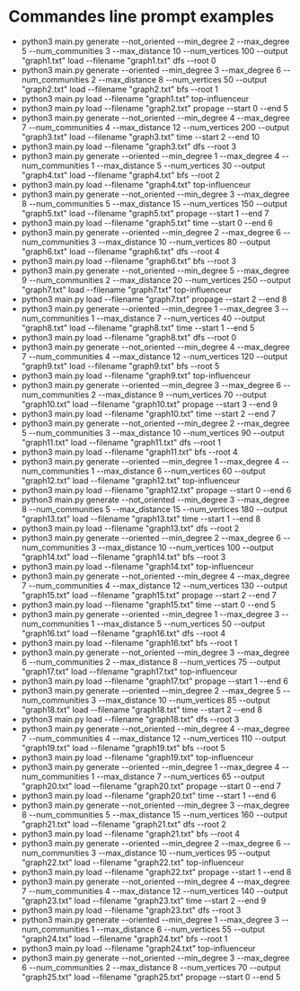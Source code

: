 # Commandes line prompt examples 

- python3 main.py generate --not_oriented --min_degree 2 --max_degree 5 --num_communities 3 --max_distance 10 --num_vertices 100 --output "graph1.txt" load --filename "graph1.txt" dfs --root 0
- python3 main.py generate --oriented --min_degree 3 --max_degree 6 --num_communities 2 --max_distance 8 --num_vertices 50 --output "graph2.txt" load --filename "graph2.txt" bfs --root 1
- python3 main.py load --filename "graph1.txt" top-influenceur
- python3 main.py load --filename "graph2.txt" propage --start 0 --end 5
- python3 main.py generate --not_oriented --min_degree 4 --max_degree 7 --num_communities 4 --max_distance 12 --num_vertices 200 --output "graph3.txt" load --filename "graph3.txt" time --start 2 --end 10
- python3 main.py load --filename "graph3.txt" dfs --root 3
- python3 main.py generate --oriented --min_degree 1 --max_degree 4 --num_communities 1 --max_distance 5 --num_vertices 30 --output "graph4.txt" load --filename "graph4.txt" bfs --root 2
- python3 main.py load --filename "graph4.txt" top-influenceur
- python3 main.py generate --not_oriented --min_degree 3 --max_degree 8 --num_communities 5 --max_distance 15 --num_vertices 150 --output "graph5.txt" load --filename "graph5.txt" propage --start 1 --end 7
- python3 main.py load --filename "graph5.txt" time --start 0 --end 6
- python3 main.py generate --oriented --min_degree 2 --max_degree 6 --num_communities 3 --max_distance 10 --num_vertices 80 --output "graph6.txt" load --filename "graph6.txt" dfs --root 4
- python3 main.py load --filename "graph6.txt" bfs --root 3
- python3 main.py generate --not_oriented --min_degree 5 --max_degree 9 --num_communities 2 --max_distance 20 --num_vertices 250 --output "graph7.txt" load --filename "graph7.txt" top-influenceur
- python3 main.py load --filename "graph7.txt" propage --start 2 --end 8
- python3 main.py generate --oriented --min_degree 1 --max_degree 3 --num_communities 1 --max_distance 7 --num_vertices 40 --output "graph8.txt" load --filename "graph8.txt" time --start 1 --end 5
- python3 main.py load --filename "graph8.txt" dfs --root 0
- python3 main.py generate --not_oriented --min_degree 4 --max_degree 7 --num_communities 4 --max_distance 12 --num_vertices 120 --output "graph9.txt" load --filename "graph9.txt" bfs --root 5
- python3 main.py load --filename "graph9.txt" top-influenceur
- python3 main.py generate --oriented --min_degree 3 --max_degree 6 --num_communities 2 --max_distance 9 --num_vertices 70 --output "graph10.txt" load --filename "graph10.txt" propage --start 3 --end 9
- python3 main.py load --filename "graph10.txt" time --start 2 --end 7
- python3 main.py generate --not_oriented --min_degree 2 --max_degree 5 --num_communities 3 --max_distance 10 --num_vertices 90 --output "graph11.txt" load --filename "graph11.txt" dfs --root 1
- python3 main.py load --filename "graph11.txt" bfs --root 4
- python3 main.py generate --oriented --min_degree 1 --max_degree 4 --num_communities 1 --max_distance 6 --num_vertices 60 --output "graph12.txt" load --filename "graph12.txt" top-influenceur
- python3 main.py load --filename "graph12.txt" propage --start 0 --end 6
- python3 main.py generate --not_oriented --min_degree 3 --max_degree 8 --num_communities 5 --max_distance 15 --num_vertices 180 --output "graph13.txt" load --filename "graph13.txt" time --start 1 --end 8
- python3 main.py load --filename "graph13.txt" dfs --root 2
- python3 main.py generate --oriented --min_degree 2 --max_degree 6 --num_communities 3 --max_distance 10 --num_vertices 100 --output "graph14.txt" load --filename "graph14.txt" bfs --root 3
- python3 main.py load --filename "graph14.txt" top-influenceur
- python3 main.py generate --not_oriented --min_degree 4 --max_degree 7 --num_communities 4 --max_distance 12 --num_vertices 130 --output "graph15.txt" load --filename "graph15.txt" propage --start 2 --end 7
- python3 main.py load --filename "graph15.txt" time --start 0 --end 5
- python3 main.py generate --oriented --min_degree 1 --max_degree 3 --num_communities 1 --max_distance 5 --num_vertices 50 --output "graph16.txt" load --filename "graph16.txt" dfs --root 4
- python3 main.py load --filename "graph16.txt" bfs --root 1
- python3 main.py generate --not_oriented --min_degree 3 --max_degree 6 --num_communities 2 --max_distance 8 --num_vertices 75 --output "graph17.txt" load --filename "graph17.txt" top-influenceur
- python3 main.py load --filename "graph17.txt" propage --start 1 --end 6
- python3 main.py generate --oriented --min_degree 2 --max_degree 5 --num_communities 3 --max_distance 10 --num_vertices 85 --output "graph18.txt" load --filename "graph18.txt" time --start 2 --end 8
- python3 main.py load --filename "graph18.txt" dfs --root 3
- python3 main.py generate --not_oriented --min_degree 4 --max_degree 7 --num_communities 4 --max_distance 12 --num_vertices 110 --output "graph19.txt" load --filename "graph19.txt" bfs --root 5
- python3 main.py load --filename "graph19.txt" top-influenceur
- python3 main.py generate --oriented --min_degree 1 --max_degree 4 --num_communities 1 --max_distance 7 --num_vertices 65 --output "graph20.txt" load --filename "graph20.txt" propage --start 0 --end 7
- python3 main.py load --filename "graph20.txt" time --start 1 --end 6
- python3 main.py generate --not_oriented --min_degree 3 --max_degree 8 --num_communities 5 --max_distance 15 --num_vertices 160 --output "graph21.txt" load --filename "graph21.txt" dfs --root 2
- python3 main.py load --filename "graph21.txt" bfs --root 4
- python3 main.py generate --oriented --min_degree 2 --max_degree 6 --num_communities 3 --max_distance 10 --num_vertices 95 --output "graph22.txt" load --filename "graph22.txt" top-influenceur
- python3 main.py load --filename "graph22.txt" propage --start 1 --end 8
- python3 main.py generate --not_oriented --min_degree 4 --max_degree 7 --num_communities 4 --max_distance 12 --num_vertices 140 --output "graph23.txt" load --filename "graph23.txt" time --start 2 --end 9
- python3 main.py load --filename "graph23.txt" dfs --root 3
- python3 main.py generate --oriented --min_degree 1 --max_degree 3 --num_communities 1 --max_distance 6 --num_vertices 55 --output "graph24.txt" load --filename "graph24.txt" bfs --root 1
- python3 main.py load --filename "graph24.txt" top-influenceur
- python3 main.py generate --not_oriented --min_degree 3 --max_degree 6 --num_communities 2 --max_distance 8 --num_vertices 70 --output "graph25.txt" load --filename "graph25.txt" propage --start 0 --end 5
